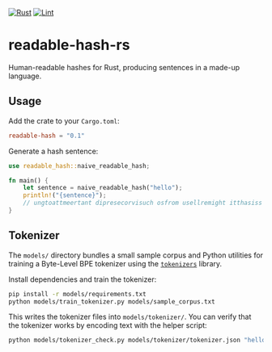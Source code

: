 [![Rust](https://github.com/renatgalimov/readable-hash-rs/actions/workflows/rust.yml/badge.svg)](https://github.com/renatgalimov/readable-hash-rs/actions/workflows/rust.yml)
[![Lint](https://github.com/renatgalimov/readable-hash-rs/actions/workflows/lint.yml/badge.svg)](https://github.com/renatgalimov/readable-hash-rs/actions/workflows/lint.yml)

# readable-hash-rs
Human-readable hashes for Rust, producing sentences in a made-up language.

## Usage

Add the crate to your `Cargo.toml`:

```toml
readable-hash = "0.1"
```

Generate a hash sentence:

```rust
use readable_hash::naive_readable_hash;

fn main() {
    let sentence = naive_readable_hash("hello");
    println!("{sentence}");
    // ungtoattmeertant dipresecorvisuch osfrom usellremight itthasiss upfeprojthem uthver off abljahim iz
}
```

## Tokenizer

The `models/` directory bundles a small sample corpus and Python utilities for
training a Byte-Level BPE tokenizer using the
[`tokenizers`](https://github.com/huggingface/tokenizers) library.

Install dependencies and train the tokenizer:

```bash
pip install -r models/requirements.txt
python models/train_tokenizer.py models/sample_corpus.txt
```

This writes the tokenizer files into `models/tokenizer/`. You can verify that
the tokenizer works by encoding text with the helper script:

```bash
python models/tokenizer_check.py models/tokenizer/tokenizer.json "hello world"
```
